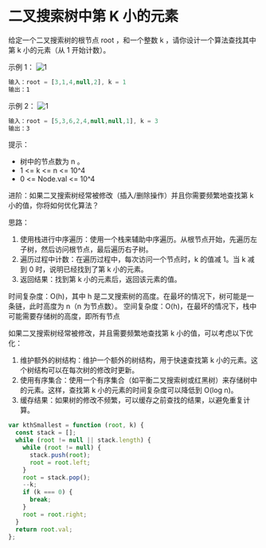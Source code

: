 # 二叉搜索树中第 K 小的元素

给定一个二叉搜索树的根节点 root ，和一个整数 k ，请你设计一个算法查找其中第 k 小的元素（从 1 开始计数）。

示例 1：
![1](https://assets.leetcode.com/uploads/2021/01/28/kthtree1.jpg)

```js
输入：root = [3,1,4,null,2], k = 1
输出：1
```

示例 2：
![1](https://assets.leetcode.com/uploads/2021/01/28/kthtree2.jpg)

```js
输入：root = [5,3,6,2,4,null,null,1], k = 3
输出：3
```

提示：

- 树中的节点数为 n 。
- 1 <= k <= n <= 10^4
- 0 <= Node.val <= 10^4

进阶：如果二叉搜索树经常被修改（插入/删除操作）并且你需要频繁地查找第 k 小的值，你将如何优化算法？

思路：

1. 使用栈进行中序遍历：使用一个栈来辅助中序遍历。从根节点开始，先遍历左子树，然后访问根节点，最后遍历右子树。
2. 遍历过程中计数：在遍历过程中，每次访问一个节点时，k 的值减 1。当 k 减到 0 时，说明已经找到了第 k 小的元素。
3. 返回结果：找到第 k 小的元素后，返回该元素的值。

时间复杂度：O(h)，其中 h 是二叉搜索树的高度。在最坏的情况下，树可能是一条链，此时高度为 n（n 为节点数）。
空间复杂度：O(h)，在最坏的情况下，栈中可能需要存储树的高度，即所有节点

如果二叉搜索树经常被修改，并且需要频繁地查找第 k 小的值，可以考虑以下优化：

1. 维护额外的树结构：维护一个额外的树结构，用于快速查找第 k 小的元素。这个树结构可以在每次树的修改时更新。
2. 使用有序集合：使用一个有序集合（如平衡二叉搜索树或红黑树）来存储树中的元素。这样，查找第 k 小的元素的时间复杂度可以降低到 O(log n)。
3. 缓存结果：如果树的修改不频繁，可以缓存之前查找的结果，以避免重复计算。

```js
var kthSmallest = function (root, k) {
  const stack = [];
  while (root != null || stack.length) {
    while (root != null) {
      stack.push(root);
      root = root.left;
    }
    root = stack.pop();
    --k;
    if (k === 0) {
      break;
    }
    root = root.right;
  }
  return root.val;
};
```
